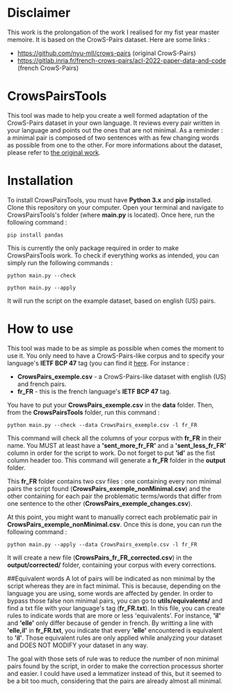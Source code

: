 # Disclaimer
This work is the prolongation of the work I realised for my fist year master memoire. It is based on the CrowS-Pairs dataset. Here are some links : 

- https://github.com/nyu-mll/crows-pairs (original CrowS-Pairs)
- https://gitlab.inria.fr/french-crows-pairs/acl-2022-paper-data-and-code (french CrowS-Pairs) 

# CrowsPairsTools
This tool was made to help you create a well formed adaptation of the CrowS-Pairs dataset in your own language. It reviews every pair written in your language and points out the ones that are not minimal. As a reminder : a minimal pair is composed of two sentences with as few changing words as possible from one to the other. For more informations about the dataset, please refer to [the original work](https://github.com/nyu-mll/crows-pairs).

# Installation
To install CrowsPairsTools, you must have **Python 3.x** and **pip** installed. Clone this repository on your computer. Open your terminal and navigate to CrowsPairsTools's folder (where **main.py** is located). Once here, run the following command : 

```
pip install pandas
```

This is currently the only package required in order to make CrowsPairsTools work. To check if everything works as intended, you can simply run the following commands : 

```
python main.py --check
```

```
python main.py --apply
```

It will run the script on the example dataset, based on english (US) pairs.

# How to use
This tool was made to be as simple as possible when comes the moment to use it. You only need to have a CrowS-Pairs-like corpus and to specify your language's **IETF BCP 47** tag (you can find it [here]( https://learn.microsoft.com/en-us/openspecs/office_standards/ms-oe376/6c085406-a698-4e12-9d4d-c3b0ee3dbc4a). For instance : 

- **CrowsPairs_exemple.csv** - a CrowS-Pairs-like dataset with english (US) and french pairs.
- **fr_FR** - this is the french language's **IETF BCP 47** tag.

You have to put your **CrowsPairs_exemple.csv** in the **data** folder. Then, from the **CrowsPairsTools** folder, run this command :

```
python main.py --check --data CrowsPairs_exemple.csv -l fr_FR
```

This command will check all the columns of your corpus with **fr_FR** in their name. You MUST at least have a **'sent_more_fr_FR'** and a **'sent_less_fr_FR'** column in order for the script to work. Do not forget to put **'id'** as the fist column header too. This command will generate a **fr_FR** folder in the **output** folder. 

This **fr_FR** folder contains two csv files : one containing every non minimal pairs the script found (**CrowsPairs_exemple_nonMinimal.csv**) and the other containing for each pair the problematic terms/words that differ from one sentence to the other (**CrowsPairs_exemple_changes.csv**).

At this point, you might want to manually correct each problematic pair in **CrowsPairs_exemple_nonMinimal.csv**. Once this is done, you can run the following command :

```
python main.py --apply --data CrowsPairs_exemple.csv -l fr_FR
```

It will create a new file (**CrowsPairs_fr_FR_corrected.csv**) in the **output/corrected/** folder, containing your corpus with every corrections.

##Equivalent words
A lot of pairs will be indicated as non minimal by the script whereas they are in fact minimal. This is because, depending on the language you are using, some words are affected by gender. In order to bypass those false non minimal pairs, you can go to **utils/equivalents/** and find a txt file with your language's tag (**fr_FR.txt**). In this file, you can create rules to indicate words that are more or less 'equivalents'. For instance, **'il'** and **'elle'** only differ because of gender in french. By writting a line with **'elle,il'** in **fr_FR.txt**, you indicate that every **'elle'** encountered is equivalent to **'il'**. Those equivalent rules are only applied while analyzing your dataset and DOES NOT MODIFY your dataset in any way. 

The goal with those sets of rule was to reduce the number of non minimal pairs found by the script, in order to make the correction processus shorter and easier. I could have used a lemmatizer instead of this, but it seemed to be a bit too much, considering that the pairs are already almost all minimal.
